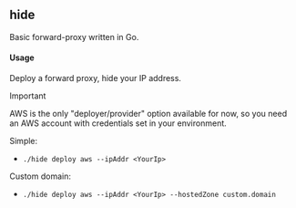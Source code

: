 ## hide

Basic forward-proxy written in Go.

#### Usage

Deploy a forward proxy, hide your IP address.

> [!IMPORTANT]  
> AWS is the only "deployer/provider" option available for now, so you need an AWS account with credentials set in your environment.

Simple:
- `./hide deploy aws --ipAddr <YourIp>`

Custom domain:
- `./hide deploy aws --ipAddr <YourIp> --hostedZone custom.domain`

